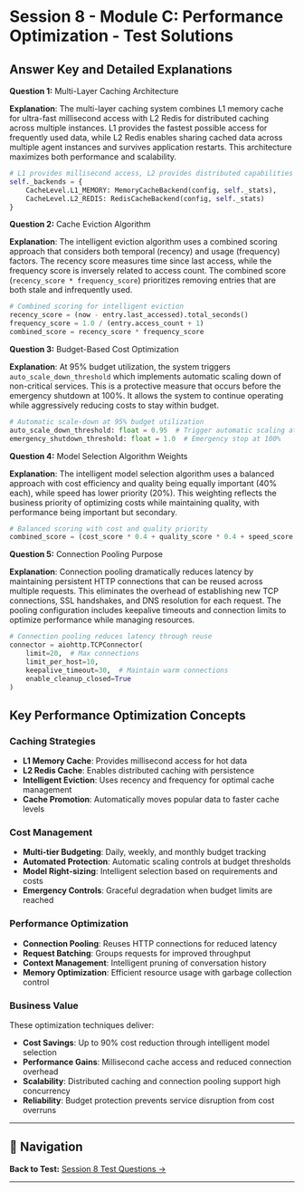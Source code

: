 # Session 8 - Module C: Performance Optimization - Test Solutions

## Answer Key and Detailed Explanations

**Question 1:** Multi-Layer Caching Architecture  

**Explanation**: The multi-layer caching system combines L1 memory cache for ultra-fast millisecond access with L2 Redis for distributed caching across multiple instances. L1 provides the fastest possible access for frequently used data, while L2 Redis enables sharing cached data across multiple agent instances and survives application restarts. This architecture maximizes both performance and scalability.

```python
# L1 provides millisecond access, L2 provides distributed capabilities
self._backends = {
    CacheLevel.L1_MEMORY: MemoryCacheBackend(config, self._stats),
    CacheLevel.L2_REDIS: RedisCacheBackend(config, self._stats)
}
```

**Question 2:** Cache Eviction Algorithm  

**Explanation**: The intelligent eviction algorithm uses a combined scoring approach that considers both temporal (recency) and usage (frequency) factors. The recency score measures time since last access, while the frequency score is inversely related to access count. The combined score (`recency_score * frequency_score`) prioritizes removing entries that are both stale and infrequently used.

```python
# Combined scoring for intelligent eviction
recency_score = (now - entry.last_accessed).total_seconds()
frequency_score = 1.0 / (entry.access_count + 1)
combined_score = recency_score * frequency_score
```

**Question 3:** Budget-Based Cost Optimization  

**Explanation**: At 95% budget utilization, the system triggers `auto_scale_down_threshold` which implements automatic scaling down of non-critical services. This is a protective measure that occurs before the emergency shutdown at 100%. It allows the system to continue operating while aggressively reducing costs to stay within budget.

```python
# Automatic scale-down at 95% budget utilization
auto_scale_down_threshold: float = 0.95  # Trigger automatic scaling at 95%
emergency_shutdown_threshold: float = 1.0  # Emergency stop at 100%
```

**Question 4:** Model Selection Algorithm Weights  

**Explanation**: The intelligent model selection algorithm uses a balanced approach with cost efficiency and quality being equally important (40% each), while speed has lower priority (20%). This weighting reflects the business priority of optimizing costs while maintaining quality, with performance being important but secondary.

```python
# Balanced scoring with cost and quality priority
combined_score = (cost_score * 0.4 + quality_score * 0.4 + speed_score * 0.2)
```

**Question 5:** Connection Pooling Purpose  

**Explanation**: Connection pooling dramatically reduces latency by maintaining persistent HTTP connections that can be reused across multiple requests. This eliminates the overhead of establishing new TCP connections, SSL handshakes, and DNS resolution for each request. The pooling configuration includes keepalive timeouts and connection limits to optimize performance while managing resources.

```python
# Connection pooling reduces latency through reuse
connector = aiohttp.TCPConnector(
    limit=20,  # Max connections
    limit_per_host=10,
    keepalive_timeout=30,  # Maintain warm connections
    enable_cleanup_closed=True
)
```

## Key Performance Optimization Concepts

### Caching Strategies  
- **L1 Memory Cache**: Provides millisecond access for hot data  
- **L2 Redis Cache**: Enables distributed caching with persistence  
- **Intelligent Eviction**: Uses recency and frequency for optimal cache management  
- **Cache Promotion**: Automatically moves popular data to faster cache levels  

### Cost Management  
- **Multi-tier Budgeting**: Daily, weekly, and monthly budget tracking  
- **Automated Protection**: Automatic scaling controls at budget thresholds  
- **Model Right-sizing**: Intelligent selection based on requirements and costs  
- **Emergency Controls**: Graceful degradation when budget limits are reached  

### Performance Optimization  
- **Connection Pooling**: Reuses HTTP connections for reduced latency  
- **Request Batching**: Groups requests for improved throughput  
- **Context Management**: Intelligent pruning of conversation history  
- **Memory Optimization**: Efficient resource usage with garbage collection control  

### Business Value
These optimization techniques deliver:  
- **Cost Savings**: Up to 90% cost reduction through intelligent model selection  
- **Performance Gains**: Millisecond cache access and reduced connection overhead  
- **Scalability**: Distributed caching and connection pooling support high concurrency  
- **Reliability**: Budget protection prevents service disruption from cost overruns

---

## 🧭 Navigation

**Back to Test:** [Session 8 Test Questions →](Session8_*.md#multiple-choice-test)

---
